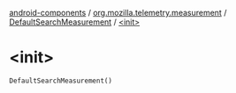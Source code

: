 [android-components](../../index.md) / [org.mozilla.telemetry.measurement](../index.md) / [DefaultSearchMeasurement](index.md) / [&lt;init&gt;](./-init-.md)

# &lt;init&gt;

`DefaultSearchMeasurement()`